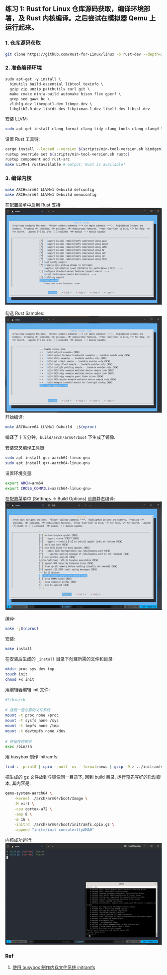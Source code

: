 ## 练习 1: Rust for Linux 仓库源码获取，编译环境部署，及 Rust 内核编译。之后尝试在模拟器 Qemu 上运行起来。

### 1. 仓库源码获取
```bash
git clone https://github.com/Rust-for-Linux/linux -b rust-dev --depth=1
```

### 2. 准备编译环境
```
sudo apt-get -y install \
  binutils build-essential libtool texinfo \
  gzip zip unzip patchutils curl git \
  make cmake ninja-build automake bison flex gperf \
  grep sed gawk bc \
  zlib1g-dev libexpat1-dev libmpc-dev \
  libglib2.0-dev libfdt-dev libpixman-1-dev libelf-dev libssl-dev
```
安装 LLVM:
```bash
sudo apt-get install clang-format clang-tidy clang-tools clang clangd libc++-dev libc++1 libc++abi-dev libc++abi1 libclang-dev libclang1 liblldb-dev libllvm-ocaml-dev libomp-dev libomp5 lld lldb llvm-dev llvm-runtime llvm python3-clang
```
设置 Rust 工具链:
```bash
cargo install --locked --version $(scripts/min-tool-version.sh bindgen) bindgen-cli
rustup override set $(scripts/min-tool-version.sh rustc)
rustup component add rust-src
make LLVM=1 rustavailable # output: Rust is available!
```

### 3. 编译内核
```bash
make ARCH=arm64 LLVM=1 O=build defconfig
make ARCH=arm64 LLVM=1 O=build menuconfig
```
在配置菜单中启用 Rust 支持:  
![](./screenshots/ex1/ex1_image1.png)

勾选 Rust Samples:  
![](./screenshots/ex1/ex1_image2.png)
开始编译:  
```bash
make ARCH=arm64 LLVM=1 O=build -j$(nproc)
```
编译了十五分钟，`build/arch/arm64/boot` 下生成了镜像.  

安装交叉编译工具链:
```bash
sudo apt install gcc-aarch64-linux-gnu
sudo apt install g++-aarch64-linux-gnu
```

设置环境变量:
```bash
export ARCH=arm64
export CROSS_COMPILE=aarch64-linux-gnu-
```

在配置菜单中 (Settings -> Build Options) 设置静态编译:  
![](./screenshots/ex1/ex1_image3.png)

编译:
```bash
make -j$(nproc)
```

安装:
```bash
make install
```

在安装后生成的 `_install` 目录下创建所需的文件和目录:  
```bash
mkdir proc sys dev tmp
touch init
chmod +x init
```

用编辑器编辑 init 文件:  
```bash
#!/bin/sh

# 挂载一些必要的文件系统
mount -t proc none /proc
mount -t sysfs none /sys
mount -t tmpfs none /tmp
mount -t devtmpfs none /dev

# 停留在控制台
exec /bin/sh
```

用 busybox 制作 initramfs:  
```bash
find . -print0 | cpio --null -ov --format=newc | gzip -9 > ../initramfs.cpio.gz
```

把生成的 gz 文件放到与镜像同一目录下, 回到 build 目录, 运行预先写好的启动脚本, 其内容是:  
```bash
qemu-system-aarch64 \
    -kernel ./arch/arm64/boot/Image \
    -M virt \
    -cpu cortex-a72 \
    -smp 8 \
    -m 1G \
    -initrd ./arch/arm64/boot/initramfs.cpio.gz \
    -append "init=/init console=ttyAMA0"
```

内核成功运行:  
![](./screenshots/ex1/ex1_result.png)


### Ref
1. [使用 busybox 制作内存文件系统 initramfs](https://github.com/rcore-os/rust-for-linux/blob/main/initrd.md)
